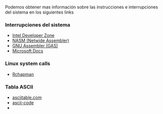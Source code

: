 Podemos obtener mas información sobre las instrucciones e interrupciones del sistema en los siguientes links

### Interrupciones del sistema

- [Intel Developer Zone]([https://software.intel.com/content/www/us/en/develop/articles/intel-sdm.html](https://software.intel.com/content/www/us/en/develop/articles/intel-sdm.html))
- [NASM (Netwide Assembler)](https://www.nasm.us/xdoc/2.15.05/html/nasmdoc0.html)
- [GNU Assembler (GAS)](https://sourceware.org/binutils/docs/as/i386_002dMnemonics.html)
- [Microsoft Docs](https://docs.microsoft.com/en-us/windows-hardware/drivers/debugger/x86-and-x64-instruction-reference)

### Linux system calls
- [Rchapman](https://blog.rchapman.org/posts/Linux_System_Call_Table_for_x86_64/)

### Tabla ASCII
- [asciitable.com](https://www.asciitable.com/)
- [ascii-code](https://www.ascii-code.com/)
- 
